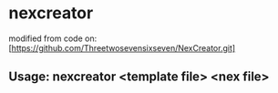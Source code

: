 # nexcreator

modified from code on: [https://github.com/Threetwosevensixseven/NexCreator.git]

## Usage: nexcreator &lt;template file&gt; &lt;nex file&gt;
